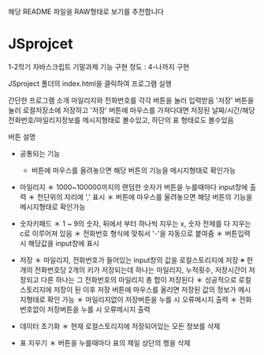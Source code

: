 해당 README 파일을 RAW형태로 보기를 추천합니다
# JSprojcet
1-2학기 자바스크립트 기말과제
기능 구현 정도 : 4-나까지 구현


JSproject 폴더의 index.html을 클릭하여 프로그램 실행

간단한 프로그램 소개
  마일리지와 전화번호를 각각 버튼을 눌러 입력받음
  '저장' 버튼을 눌러 로컬저장소에 저장하고 '저장' 버튼에 마우스를 가져다대면 저장된 날짜/시간/해당전화번호/마일리지정보를 메시지형태로 볼수있고,
  하단의 표 형태로도 볼수있음
  
버튼 설명
  - 공통되는 기능
    * 버튼에 마우스를 올려놓으면 해당 버튼의 기능을 메시지형태로 확인가능
    
  - 마일리지
    ＊ 1000~100000까지의 랜덤한 숫자가 버튼을 누를때마다 input창에 출력
    ＊ 천단위의 자리에 ',' 표시
    ＊ 버튼에 마우스를 올려놓으면 해당 버튼의 기능을 메시지형태로 확인가능
    
  - 숫자키패드
    ＊ 1 ~ 9의 숫자, 뒤에서 부터 하나씩 지우는 x, 숫자 전체를 다 지우는 c로 이루어져 있음
    ＊ 전화번호 형식에 맞춰서 '-'을 자동으로 붙여줌
    ＊ 버튼입력시 해당값을 input창에 표시
    
  - 저장
    ＊ 마일리지, 전화번호가 들어있는 input창의 값을 로컬스토리지에 저장
       ※ 한개의 전화번호당 2개의 키가 저장되는데
          하나는 마일리지, 누적횟수, 저장시간이 저장되고
          다른 하나는 그 전화번호의 마일리지 총 합이 저장된다
    ＊ 성공적으로 로컬스토리지에 저장이 된 이후 저장 버튼에 마우스를 올리면 저장된 값의 정보가 메시지형태로 확인 가능
    ＊ 마일리지없이 저장버튼을 누를 시 오류메시지 출력
    ＊ 전화번호없이 저장버튼을 누를 시 오류메시지 출력
    
  - 데이터 초기화
    ＊ 현재 로컬스토리지에 저장되어있는 모든 정보를 삭제
    
  - 표 지우기
    ＊ 버튼을 누를때마다 표의 제일 상단의 행을 삭제

 
